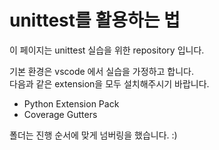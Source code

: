 # unittest를 활용하는 법 

이 페이지는 unittest 실습을 위한 repository 입니다. 

기본 환경은 vscode 에서 실습을 가정하고 합니다.  
다음과 같은 extension을 모두 설치해주시기 바랍니다.   

- Python Extension Pack
- Coverage Gutters

폴더는 진행 순서에 맞게 넘버링을 했습니다.  :)
